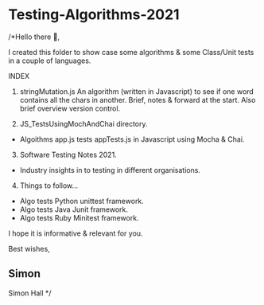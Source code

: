 # Testing-Algorithms-2021
/*Hello there 👋,

I created this folder to show case some
algorithms & some Class/Unit tests in a
couple of languages.

INDEX

1. stringMutation.js An algorithm (written
  in Javascript) to see if one word contains
  all the chars in another. Brief, notes &
  forward at the start. Also brief overview
  version control.

2. JS_TestsUsingMochAndChai directory.
- Algoithms app.js tests appTests.js in
  Javascript using Mocha & Chai.

3. Software Testing Notes 2021.
- Industry insights in to testing in different
  organisations.

4. Things to follow...
- Algo tests Python unittest framework.
- Algo tests Java Junit framework.
- Algo tests Ruby Minitest framework.


I hope it is informative & relevant for you.

Best wishes,

Simon
--
Simon Hall
*/
